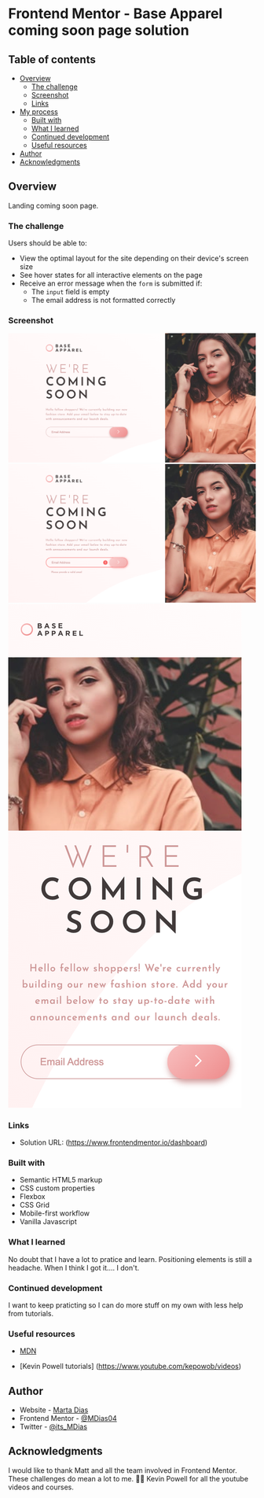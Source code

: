 # Frontend Mentor - Base Apparel coming soon page solution

## Table of contents

- [Overview](#overview)
  - [The challenge](#the-challenge)
  - [Screenshot](#screenshot)
  - [Links](#links)
- [My process](#my-process)
  - [Built with](#built-with)
  - [What I learned](#what-i-learned)
  - [Continued development](#continued-development)
  - [Useful resources](#useful-resources)
- [Author](#author)
- [Acknowledgments](#acknowledgments)

## Overview

Landing coming soon page.

### The challenge

Users should be able to:

- View the optimal layout for the site depending on their device's screen size
- See hover states for all interactive elements on the page
- Receive an error message when the `form` is submitted if:
  - The `input` field is empty
  - The email address is not formatted correctly

### Screenshot

![Valid Desktop Preview](/screenshots/valid-desktop-preview.png)
![Invalid Desktop Preview](/screenshots/invalid-desktop-preview.png)
![Valid Mobile Preview](/screenshots/mobile-preview.png)

### Links

- Solution URL: (https://www.frontendmentor.io/dashboard)

### Built with

- Semantic HTML5 markup
- CSS custom properties
- Flexbox
- CSS Grid
- Mobile-first workflow
- Vanilla Javascript

### What I learned

No doubt that I have a lot to pratice and learn. Positioning elements is still a headache.
When I think I got it.... I don't.

### Continued development

I want to keep praticting so I can do more stuff on my own with less help from tutorials.

### Useful resources

- [MDN](https://developer.mozilla.org/en-US/docs/Web/CSS/CSS_Flexible_Box_Layout/Basic_Concepts_of_Flexbox)

- [Kevin Powell tutorials] (https://www.youtube.com/kepowob/videos)

## Author

- Website - [Marta Dias](https://martadias.netlify.app/)
- Frontend Mentor - [@MDias04](https://www.frontendmentor.io/profile/yourusername)
- Twitter - [@its_MDias](https://www.twitter.com/yourusername)

## Acknowledgments

I would like to thank Matt and all the team involved in Frontend Mentor. These challenges do mean a lot to me. 🖖🏼
Kevin Powell for all the youtube videos and courses.
